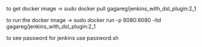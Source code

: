 to get docker image ->
sudo docker pull gagareg/jenkins_with_dsl_plugin:2_1

to run the docker image ->
sudo docker run -p 8080:8080 -itd gagareg/jenkins_with_dsl_plugin:2_1

to see password for jenkins use password.sh



